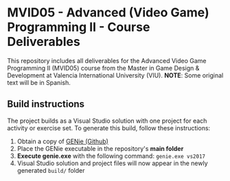 # MVID05 - Advanced (Video Game) Programming II - Course Deliverables
This repository includes all deliverables for the Advanced Video Game Programming II (MVID05) course from the Master in Game Design & Development at Valencia International University (VIU).
**NOTE**: Some original text will be in Spanish.
## Build instructions
The project builds as a Visual Studio solution with one project for each activity or exercise set. To generate this build, follow these instructions:
1. Obtain a copy of [GENie (Github)](https://github.com/bkaradzic/GENie)
2. Place the GENie executable in the repository's **main folder**
3. **Execute genie.exe** with the following command: `genie.exe vs2017`
4. Visual Studio solution and project files will now appear in the newly generated `build/` folder
